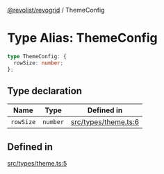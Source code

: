 [@revolist/revogrid](README.md) / ThemeConfig

# Type Alias: ThemeConfig

```ts
type ThemeConfig: {
  rowSize: number;
};
```

## Type declaration

| Name | Type | Defined in |
| ------ | ------ | ------ |
| `rowSize` | `number` | [src/types/theme.ts:6](https://github.com/revolist/revogrid/blob/2ea7abe619348281bd56e0a8ea657ffef9c19154/src/types/theme.ts#L6) |

## Defined in

[src/types/theme.ts:5](https://github.com/revolist/revogrid/blob/2ea7abe619348281bd56e0a8ea657ffef9c19154/src/types/theme.ts#L5)
